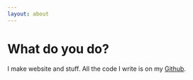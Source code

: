 ```yaml
---
layout: about
---
```



# What do you do?
I make website and stuff. All the code I write is on my [Github](https://github.com/rnikhil275).
